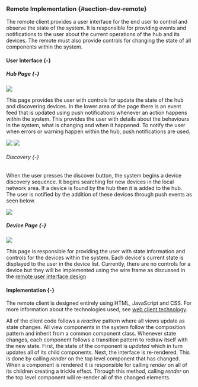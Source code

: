 ### Remote Implementation {#section-dev-remote}

The remote client provides a user interface for the end user to control and observe the state of
the system. It is responsible for providing events and notifications to the user about the
current operations of the hub and its devices. The remote must also provide controls for changing
the state of all components within the system.

#### User Interface {-}

##### Hub Page {-}

![](./images/Remote-Home.png)

This page provides the user with controls for update the state of the hub and discovering devices.
In the lower area of the page there is an event feed that is updated using push notifications
whenever an action happens within the system. This provides the user with details about the
behaviours in the system, what is changing and when it happened. To notify the user when errors
or warning happen within the hub, push notifications are used.

![](./images/Remote-Notify-Error.png)
![](./images/Remote-Notify-Warning.png)

###### Discovery {-}

When the user presses the discover button, the system begins a device discovery sequence. It
begins searching for new devices in the local network area. If a device is found by the hub
then it is added to the hub. The user is notified by the addition of these devices through push
events as seen below.

![](./images/Remote-Notify-Discover.png)

##### Device Page {-}

![](./image/Remote-Devices.png)

This page is responsible for providing the user with state information and controls for the
devices within the system. Each device's current state is displayed to the user in the device
list. Currently, there are no controls for a device but they will be implemented using the
wire frame as discussed in the [remote user interface design](#section-design-ui)

#### Implementation {-}

The remote client is designed entirely using HTML, JavaScript and CSS. For more information
about the technologies used, see [web client technology](#section-dev-tech-client).

All of the client code follows a *reactive* pattern where all views update as state changes.
All view components in the system follow the composition pattern and inherit from a common
component class. Whenever state changes, each component follows a transition pattern to redraw
itself with the new state. First, the state of the component is *updated* which in turn updates
all of its child components. Next, the interface is re-rendered. This is done by calling *render*
on the top level component that has changed. When a component is rendered it is responsible
for calling *render* on all of its children creating a trickle effect. Through this method,
calling *render* on the top level component will re-render all of the changed elements.




